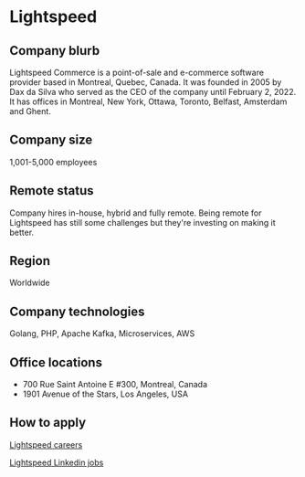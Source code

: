 # Lightspeed

## Company blurb

Lightspeed Commerce is a point-of-sale and e-commerce software provider based in Montreal, Quebec, Canada. 
It was founded in 2005 by Dax da Silva who served as the CEO of the company until February 2, 2022. 
It has offices in Montreal, New York, Ottawa, Toronto, Belfast, Amsterdam and Ghent.

## Company size

1,001-5,000 employees

## Remote status

Company hires in-house, hybrid and fully remote.
Being remote for Lightspeed has still some challenges but they're
investing on making it better.

## Region

Worldwide

## Company technologies

Golang, PHP, Apache Kafka, Microservices, AWS 

## Office locations

- 700 Rue Saint Antoine E #300, Montreal, Canada
- 1901 Avenue of the Stars, Los Angeles, USA

## How to apply

[Lightspeed careers](https://www.lightspeedhq.com/careers/)

[Lightspeed Linkedin jobs](https://www.linkedin.com/company/lightspeedcommerce/jobs/)